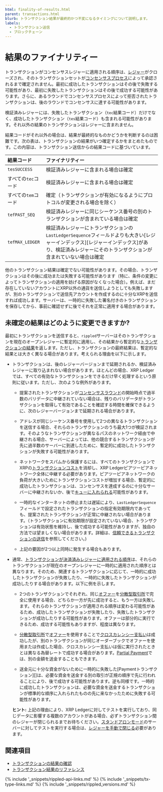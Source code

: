 ```yaml
---
html: finality-of-results.html
parent: transactions.html
blurb: トランザクション結果が最終的かつ不変になるタイミングについて説明します。
labels:
  - トランザクション送信
  - ブロックチェーン
---
```

# 結果のファイナリティー

トランザクションがコンセンサスレジャーに適用される順序は、[レジャー](ledgers.html)がクローズされ、そのトランザクションセットが[コンセンサスプロセス](consensus.html)によって承認されるまで確定されません。最初に成功したトランザクションはその後で失敗する可能性があり、最初に失敗したトランザクションはその後で成功する可能性があります。さらに、あるラウンドでコンセンサスプロセスによって拒否されたトランザクションは、後のラウンドでコンセンサスに達する可能性があります。

検証済みレジャーには、失敗したトランザクション（`tec`結果コード）だけでなく、成功したトランザクション（`tes`結果コード）も含まれる可能性があります。それ以外の結果のトランザクションはレジャーに含まれません。

結果コードがそれ以外の場合は、結果が最終的なものかどうかを判断するのは困難です。次の表は、トランザクションの結果がいつ確定するかをまとめたものです。この内容は、トランザクション送信からの結果コードに基づいています。

| 結果コード       | ファイナリティー                                            |
|:----------------|:-----------------------------------------------------------|
| `tesSUCCESS` | 検証済みレジャーに含まれる場合は確定                              |
| すべての`tec`コード | 検証済みレジャーに含まれる場合は確定                        |
| すべての`tem`コード | 確定（トランザクションが有効になるようにプロトコルが変更される場合を除く） |
| `tefPAST_SEQ` | 検証済みレジャーに同じシーケンス番号の別のトランザクションが含まれている場合は確定 |
| `tefMAX_LEDGER` | 検証済みレジャーにトランザクションの`LastLedgerSequence`フィールドよりも大きい[レジャーインデックス][レジャーインデックス]があり、検証済みレジャーにそのトランザクションが含まれていない場合は確定 |

他のトランザクション結果は確定でない可能性があります。その場合、トランザクションはその後に成功または失敗する可能性があります（特に、条件の変更によってトランザクションの適用を妨げる原因がなくなった場合）。例えば、まだ存在していないアカウントにXRP以外の通貨を送信しようとしても失敗しますが、別のトランザクションで送信先アカウントを作成するのに十分なXRPを送信すれば成功します。サーバーは、一時的に失敗した署名付きのトランザクションを保存してから、事前に確認せずに後でそれを正常に適用する場合があります。

## 未確定の結果はどのように変更できますか?

最初にトランザクションを送信すると、`rippled`サーバーはそのトランザクションを現在のオープンレジャーに暫定的に適用し、その結果から暫定的な[トランザクションの結果](transaction-results.html)を返します。ただし、トランザクションの最終結果は、暫定的な結果とは大きく異なる場合があります。考えられる理由を以下に示します。

- トランザクションは、後のレジャーバージョンまで延期されるか、検証済みレジャーに取り込まれない場合があります。ほとんどの場合、XRP Ledgerでは、すべての有効なトランザクションをできるだけ早く処理するという原則に従います。ただし、次のような例外があります。

  - 提案されたトランザクションが[コンセンサスラウンド](consensus.html)の開始時点で過半数のバリデータに中継されていない場合は、残りのバリデータがトランザクションを取得して有効であることを確認する時間を確保できるように、次のレジャーバージョンまで延期される場合があります。

  - アドレスが同じシーケンス番号を使用して2つの異なるトランザクションを送信する場合、それらのトランザクションのうち最大1つが検証されます。そのようなトランザクションが異なるパスのネットワーク経由で中継される場合、サーバーによっては、他の競合するトランザクションが先に過半数のサーバーに到達したために、暫定的に成功したトランザクションが失敗する可能性があります。

  - ネットワークをスパムから保護するには、すべてのトランザクションでXRPの[トランザクションコスト](transaction-cost.html)を消却し、XRP Ledgerピアツーピアネットワーク全体に中継する必要があります。ピアツーピアネットワークの負荷が大きいためにトランザクションコストが増加する場合、暫定的に成功したトランザクションは、コンセンサスを達成するのに十分なサーバーに中継されないか、後で[キューに入れられる](transaction-queue.html)可能性があります。

  - 一時的なインターネットの停止または遅延により、`LastLedgerSequence`フィールドで設定されたトランザクションの指定有効期限内であっても、提案されたトランザクションが正常に中継されない場合があります。（トランザクションに有効期限が設定されていない場合、トランザクションは有効状態を維持し、後で成功する可能性がありますが、独自の方法では望ましくない場合があります。詳細は、[信頼できるトランザクションの送信](reliable-transaction-submission.html)を参照してください。)

  - 上記の要因が2つ以上同時に発生する場合もあります。

- 通常、[トランザクションが決済済みレジャーに適用される順序](ledgers.html)は、それらのトランザクションが現在のオープンレジャーに一時的に適用された順序とは異なります。そのため、関連するトランザクションに応じて、一時的に成功したトランザクションが失敗したり、一時的に失敗したトランザクションが成功したりする場合があります。以下に例を示します。

   - 2つのトランザクションでそれぞれ、同じ[オファー](offers.html)を[分散型取引所](decentralized-exchange.html)で完全に使用する場合、どちらか一方が先に成功すると、もう一方は失敗します。それらのトランザクションが適用される順序は変わる可能性があるため、成功したトランザクションが失敗したり、失敗したトランザクションが成功したりする可能性があります。オファーは部分的に実行できるため、成功する可能性もありますが、程度は異なります。

  - [分散型取引所](decentralized-exchange.html)で[オファー](offers.html)を使用することで[クロスカレンシー支払い](cross-currency-payments.html)は成功したが、別のトランザクションが同じオーダーブックでオファーを使用または作成した場合、クロスカレンシー支払いは仮に実行されたときとは異なる為替レートで成功する場合があります。[Partial Payment](partial-payments.html)では、別の金額を送金することもできます。

  - 送金元に十分な資金がないために一時的に失敗した[Paymentトランザクション][]は、必要な資金を送金する別の取引が正規の順序で先に行われることにより、後で成功する可能性があります。逆も同様です。一時的に成功したトランザクションは、必要な資金を送金するトランザクションが標準的な順序に入れられたものの先に来なかったために失敗する可能性があります。

  **ヒント:** 上記の理由により、XRP Ledgerに対してテストを実行しており、同じデータに影響する複数のアカウントがある場合、必ずトランザクション間のレジャーが閉じられるまでお待ちください。[スタンドアロンモード](rippled-server-modes.html#スタンドアロンモード)のサーバーに対してテストを実行する場合は、[レジャーを手動で閉じる](advance-the-ledger-in-stand-alone-mode.html)必要があります。


## 関連項目

- [トランザクションの結果の確認](look-up-transaction-results.html)
- [トランザクション結果のリファレンス](transaction-results.html)


<!--{# common link defs #}-->
{% include '_snippets/rippled-api-links.md' %}
{% include '_snippets/tx-type-links.md' %}
{% include '_snippets/rippled_versions.md' %}
